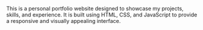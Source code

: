 This is a personal portfolio website designed to showcase my projects, skills, and experience. It is built using HTML, CSS, and JavaScript to provide a responsive and visually appealing interface.
